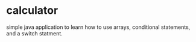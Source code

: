 # calculator
simple java application to learn how to use arrays, conditional statements, and a switch statment.
